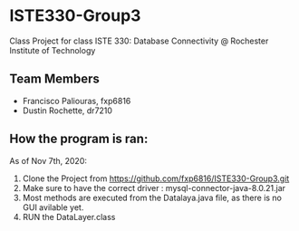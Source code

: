 # ISTE330-Group3
Class Project for class ISTE 330: Database Connectivity @ Rochester Institute of Technology

## Team Members
- Francisco Paliouras, fxp6816
- Dustin Rochette, dr7210
  
## How the program is ran:
As of Nov 7th, 2020:
1. Clone the Project from https://github.com/fxp6816/ISTE330-Group3.git
2. Make sure to have the correct driver : mysql-connector-java-8.0.21.jar
3. Most methods are executed from the Datalaya.java file, as there is no GUI avilable yet.
4. RUN the DataLayer.class
